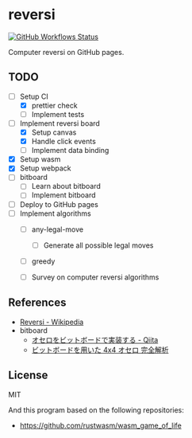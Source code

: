 reversi
=====

[![GitHub Workflows Status](https://github.com/oshikiri/reversi/workflows/test/badge.svg)](https://github.com/oshikiri/reversi/actions?query=workflow%3A%22test%22)

Computer reversi on GitHub pages.


## TODO

- [ ] Setup CI
  - [x] prettier check
  - [ ] Implement tests
- [ ] Implement reversi board
  - [x] Setup canvas
  - [x] Handle click events
  - [ ] Implement data binding
- [x] Setup wasm
- [x] Setup webpack
- [ ] bitboard
  - [ ] Learn about bitboard
  - [ ] Implement bitboard
- [ ] Deploy to GitHub pages
- [ ] Implement algorithms
  - [ ] any-legal-move
    - [ ] Generate all possible legal moves
  - [ ] greedy
  - [ ] Survey on computer reversi algorithms


## References

- [Reversi \- Wikipedia](https://en.wikipedia.org/wiki/Reversi)
- bitboard
  - [オセロをビットボードで実装する \- Qiita](https://qiita.com/sensuikan1973/items/459b3e11d91f3cb37e43)
  - [ビットボードを用いた 4x4 オセロ 完全解析](http://vivi.dyndns.org/vivi/docs/puzzle/othello4x4.html)

## License
MIT

And this program based on the following repositories:

- <https://github.com/rustwasm/wasm_game_of_life>

